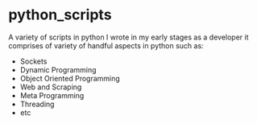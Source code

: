 # python_scripts
A variety of scripts in python I wrote in my early stages as a developer
it comprises of variety of handful aspects in python
such as:
- Sockets
- Dynamic Programming
- Object Oriented Programming
- Web and Scraping
- Meta Programming 
- Threading 
- etc
